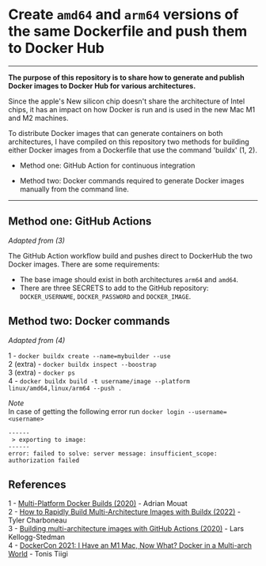 # Create `amd64` and `arm64` versions of the same Dockerfile and push them to Docker Hub

---

**The purpose of this repository is to share how to generate and publish Docker images to Docker Hub for various architectures.**

Since the apple's New silicon chip doesn't share the architecture of Intel chips, it has an impact on how Docker is run and is used in the new Mac M1 and M2 machines.

To distribute Docker images that can generate containers on both architectures, I have compiled on this repository two methods for building either Docker images from a Dockerfile that use the command 'buildx' (1, 2).

- Method one: GitHub Action for continuous integration

- Method two: Docker commands required to generate Docker images manually from the command line. 

---

## Method one: GitHub Actions
*Adapted from (3)*

The GitHub Action workflow build and pushes direct to DockerHub the two Docker images. 
There are some requirements:
- The base image should exist in both architectures `arm64` and `amd64`.
- There are three SECRETS to add to the GitHub repository: `DOCKER_USERNAME`, `DOCKER_PASSWORD` and `DOCKER_IMAGE`.

## Method two: Docker commands
*Adapted from (4)*  
  
1 - `docker buildx create --name=mybuilder --use`  
2 (extra) - `docker buildx inspect --boostrap`  
3 (extra) - `docker ps`  
4 - `docker buildx build -t username/image --platform linux/amd64,linux/arm64 --push .`  
  
*Note*  
In case of getting the following error run `docker login --username=<username>`  
```
------
 > exporting to image:
------
error: failed to solve: server message: insufficient_scope: authorization failed
```


## References
1 - [Multi-Platform Docker Builds (2020)](https://www.docker.com/blog/multi-platform-docker-builds/) - Adrian Mouat  
2 - [How to Rapidly Build Multi-Architecture Images with Buildx (2022)](https://www.docker.com/blog/how-to-rapidly-build-multi-architecture-images-with-buildx/) - Tyler Charboneau  
3 - [Building multi-architecture images with GitHub Actions (2020)](https://blog.oddbit.com/post/2020-09-25-building-multi-architecture-im/) - Lars Kellogg-Stedman    
4 - [DockerCon 2021: I Have an M1 Mac, Now What? Docker in a Multi-arch World](https://www.youtube.com/watch?v=pvaQcMrvMJo) - Tonis Tiigi  

